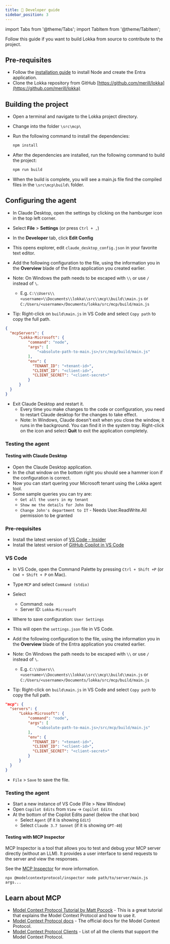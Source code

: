 ```yaml
---
title: 🧩 Developer guide
sidebar_position: 3
---
```

import Tabs from '@theme/Tabs';
import TabItem from '@theme/TabItem';

Follow this guide if you want to build Lokka from source to contribute to the project.

## Pre-requisites

- Follow the [installation guide](https://lokka.dev/docs/install) to install Node and create the Entra application.
- Clone the Lokka repository from GitHub [https://github.com/merill/lokka](https://github.com/merill/lokka)

## Building the project

- Open a terminal and navigate to the Lokka project directory.
- Change into the folder `\src\mcp\`
- Run the following command to install the dependencies:

  ```bash
  npm install
  ```

- After the dependencies are installed, run the following command to build the project:

  ```bash
  npm run build
  ```
- When the build is complete, you will see a main.js file find the compiled files in the `\src\mcp\build\` folder.

## Configuring the agent
  
<Tabs>
  <TabItem value="claude" label="Claude" default>

- In Claude Desktop, open the settings by clicking on the hamburger icon in the top left corner.
- Select **File** > **Settings** (or press `Ctrl + ,`)
- In the **Developer** tab, click **Edit Config**
- This opens explorer, edit `claude_desktop_config.json` in your favorite text editor.
- Add the following configuration to the file, using the information you in the **Overview** blade of the Entra application you created earlier.

- Note: On Windows the path needs to be escaped with `\\` or use `/` instead of `\`.
  - E.g. `C:\\Users\\<username>\\Documents\\lokka\\src\\mcp\\build\\main.js` or `C:/Users/<username>/Documents/lokka/src/mcp/build/main.js`
- Tip: Right-click on `build\main.js` in VS Code and select `Copy path` to copy the full path.

```json
{
  "mcpServers": {
      "Lokka-Microsoft": {
          "command": "node",
          "args": [
              "<absolute-path-to-main.js>/src/mcp/build/main.js"
          ],
          "env": {
            "TENANT_ID": "<tenant-id>",
            "CLIENT_ID": "<client-id>",
            "CLIENT_SECRET": "<client-secret>"
          }
      }
  }
}
```

- Exit Claude Desktop and restart it.
  - Every time you make changes to the code or configuration, you need to restart Claude desktop for the changes to take effect.
  - Note: In Windows, Claude doesn't exit when you close the window, it runs in the background. You can find it in the system tray. Right-click on the icon and select **Quit** to exit the application completely.

### Testing the agent

#### Testing with Claude Desktop

- Open the Claude Desktop application.
- In the chat window on the bottom right you should see a hammer icon if the configuration is correct.
- Now you can start quering your Microsoft tenant using the Lokka agent tool.
- Some sample queries you can try are:
  - `Get all the users in my tenant`
  - `Show me the details for John Doe`
  - `Change John's department to IT` - Needs User.ReadWrite.All permission to be granted

</TabItem>
<TabItem value="vscode" label="VS Code">

### Pre-requisites

- Install the latest version of [VS Code - Insider](https://code.visualstudio.com/insiders/)
- Install the latest version of [GitHub Copilot in VS Code](https://code.visualstudio.com/docs/copilot/setup)

### VS Code

- In VS Code, open the Command Palette by pressing `Ctrl + Shift +P` (or `Cmd + Shift + P` on Mac).
- Type `MCP` and select `Command (stdio)`
- Select
  - Command: `node`
  - Server ID: `Lokka-Microsoft`
- Where to save configuration: `User Settings`
- This will open the `settings.json` file in VS Code.

- Add the following configuration to the file, using the information you in the **Overview** blade of the Entra application you created earlier.

- Note: On Windows the path needs to be escaped with `\\` or use `/` instead of `\`.
  - E.g. `C:\\Users\\<username>\\Documents\\lokka\\src\\mcp\\build\\main.js` or `C:/Users/<username>/Documents/lokka/src/mcp/build/main.js`
- Tip: Right-click on `build\main.js` in VS Code and select `Copy path` to copy the full path.

```json
"mcp": {
  "servers": {
      "Lokka-Microsoft": {
          "command": "node",
          "args": [
              "<absolute-path-to-main.js>/src/mcp/build/main.js"
          ],
          "env": {
            "TENANT_ID": "<tenant-id>",
            "CLIENT_ID": "<client-id>",
            "CLIENT_SECRET": "<client-secret>"
          }
      }
  }
}
```

- `File` > `Save` to save the file.

### Testing the agent

- Start a new instance of VS Code (File > New Window)
- Open `Copilot Edits` from `View` → `Copilot Edits`
- At the bottom of the Copilot Edits panel (below the chat box)
  - Select `Agent` (if it is showing `Edit`)
  - Select `Claude 3.7 Sonnet` (if it is showing `GPT-40`)

</TabItem>
</Tabs>

#### Testing with MCP Inspector

MCP Inspector is a tool that allows you to test and debug your MCP server directly (without an LLM). It provides a user interface to send requests to the server and view the responses.

See the [MCP Inspector](https://modelcontextprotocol.io/docs/tools/inspector) for more information.

```console
npx @modelcontextprotocol/inspector node path/to/server/main.js args...
```

## Learn about MCP

- [Model Context Protocol Tutorial by Matt Pocock](https://www.aihero.dev/model-context-protocol-tutorial) - This is a great tutorial that explains the Model Context Protocol and how to use it.
- [Model Context Protocol docs](https://modelcontextprotocol.io/introduction) - The official docs for the Model Context Protocol.
- [Model Context Protocol Clients](https://modelcontextprotocol.io/clients) - List of all the clients that support the Model Context Protocol.
